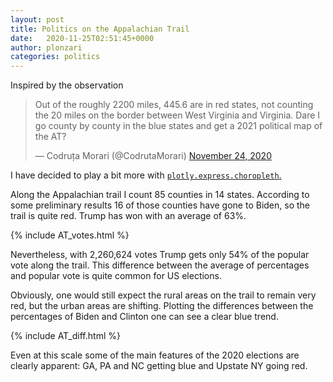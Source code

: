 ```yaml
---
layout: post
title: Politics on the Appalachian Trail
date:   2020-11-25T02:51:45+0000
author: plonzari
categories: politics
---
```


Inspired by the observation

<blockquote class="twitter-tweet"><p lang="en" dir="ltr">Out of the roughly 2200 miles, 445.6 are in red states, not counting the 20 miles on the border between West Virginia and Virginia. Dare I go county by county in the blue states and get a 2021 political map of the AT?</p>&mdash; Codruța Morari (@CodrutaMorari) <a href="https://twitter.com/CodrutaMorari/status/1331352896521310208?ref_src=twsrc%5Etfw">November 24, 2020</a></blockquote> <script async src="https://platform.twitter.com/widgets.js" charset="utf-8"></script>
I have decided to play a bit more with
<a href="https://plotly.github.io/plotly.py-docs/generated/plotly.express.choropleth.html"> 
<code>plotly.express.choropleth</code>. </a>

<!--more-->

Along the Appalachian trail I count 85 counties in 14 states. 
According to some preliminary  results 16 of those counties have gone to Biden, so the trail is quite red.
Trump has won with an average of 63%.

{% include AT_votes.html %}

Nevertheless, with 2,260,624 votes Trump gets only 54% of the popular vote along the trail.
This difference between the average of percentages and popular vote is quite common for US elections.

Obviously, one would still expect the rural areas on the trail to remain very red, but the urban areas are shifting. 
Plotting the differences between the percentages of Biden and Clinton one can see a clear blue trend.

{% include AT_diff.html %}

Even at this scale some of the main features of the 2020 elections are clearly apparent: GA, PA and NC
getting blue and Upstate NY going red. 
  
